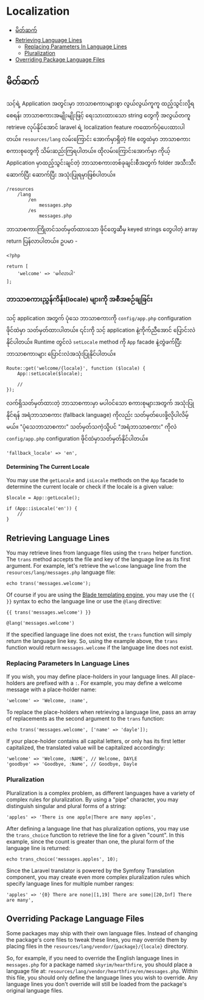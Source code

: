 # Localization

- [မိတ်ဆက်](#introduction)
- [Retrieving Language Lines](#retrieving-language-lines)
    - [Replacing Parameters In Language Lines](#replacing-parameters-in-language-lines)
    - [Pluralization](#pluralization)
- [Overriding Package Language Files](#overriding-package-language-files)

<a name="introduction"></a>
## မိတ်ဆက်

သင့်ရဲ့ Application အတွင်းမှာ ဘာသာစကားများစွာ လွယ်လွယ်ကူကူ ထည့်သွင်းလို့ရစေရန်၊ ဘာသာစကားအမျိုးမျိုးဖြင့် ရေးသားထားသော string တွေကို အလွယ်တကူ retrieve လုပ်နိုင်အောင် laravel ရဲ့ localization feature ကထောက်ပံ့ပေးထားပါတယ်။ `resources/lang` လမ်းကြောင်း အောက်မှာရှိတဲ့ file တွေထဲမှာ ဘာသာစကား စကားစုတွေကို သိမ်းဆည်းကြရပါတယ်။ ထိုလမ်းကြောင်းအောက်မှာ ကိုယ့် Application မှာထည့်သွင်းချင်တဲ့ ဘာသာစကားတစ်ခုချင်းစီအတွက် folder အသီးသီးဆောက်ပြီး ဆောက်ပြီး အသုံးပြုရမှာဖြစ်ပါတယ်။

    /resources
        /lang
            /en
                messages.php
            /es
                messages.php

ဘာသာစကားကြိုတင်သတ်မှတ်ထားသော ဖိုင်တွေဆီမှ keyed strings တွေပါတဲ့ array return ပြန်လာပါတယ်။ ဥပမာ -

    <?php

    return [
        'welcome' => 'မင်္ဂလာပါ'
    ];

### ဘာသာစကားညွှန်ကိန်း(locale) များကို အစီအစဉ်ချခြင်း

သင့် application အတွက် ပုံသေ ဘာသာစကားကို `config/app.php` configuration ဖိုင်ထဲမှာ သတ်မှတ်ထားပါတယ်။ ၎င်းကို သင့် application နဲ့ကိုက်ညီအောင် ပြောင်းလဲနိုင်ပါတယ်။ Runtime တွင်လဲ `setLocale` method ကို `App` facade နဲ့တွဲဖက်ပြီး ဘာသာစကားများ ပြောင်းလဲအသုံးပြုနိုင်ပါတယ်။

    Route::get('welcome/{locale}', function ($locale) {
        App::setLocale($locale);

        //
    });

လက်ရှိသတ်မှတ်ထားတဲ့ ဘာသာစကားမှာ မပါဝင်သော စကားစုများအတွက် အသုံးပြုနိုင်ရန် အရံဘာသာစကား (fallback language) ကိုလည်း သတ်မှတ်ပေးဖို့လိုပါလိမ့်မယ်။ "ပုံသေဘာသာစကား" သတ်မှတ်သကဲ့သို့ပင် "အရံဘာသာစကား" ကိုလဲ `config/app.php` configuration ဖိုင်ထဲမှာသတ်မှတ်နိုင်ပါတယ်။

    'fallback_locale' => 'en',

#### Determining The Current Locale

You may use the `getLocale` and `isLocale` methods on the `App` facade to determine the current locale or check if the locale is a given value:

    $locale = App::getLocale();

    if (App::isLocale('en')) {
        //
    }

<a name="retrieving-language-lines"></a>
## Retrieving Language Lines

You may retrieve lines from language files using the `trans` helper function. The `trans` method accepts the file and key of the language line as its first argument. For example, let's retrieve the `welcome` language line from the `resources/lang/messages.php` language file:

    echo trans('messages.welcome');

Of course if you are using the [Blade templating engine](/docs/{{version}}/blade), you may use the `{{ }}` syntax to echo the language line or use the `@lang` directive:

    {{ trans('messages.welcome') }}

    @lang('messages.welcome')

If the specified language line does not exist, the `trans` function will simply return the language line key. So, using the example above, the `trans` function would return `messages.welcome` if the language line does not exist.

<a name="replacing-parameters-in-language-lines"></a>
### Replacing Parameters In Language Lines

If you wish, you may define place-holders in your language lines. All place-holders are prefixed with a `:`. For example, you may define a welcome message with a place-holder name:

    'welcome' => 'Welcome, :name',

To replace the place-holders when retrieving a language line, pass an array of replacements as the second argument to the `trans` function:

    echo trans('messages.welcome', ['name' => 'dayle']);

If your place-holder contains all capital letters, or only has its first letter capitalized, the translated value will be capitalized accordingly:

    'welcome' => 'Welcome, :NAME', // Welcome, DAYLE
    'goodbye' => 'Goodbye, :Name', // Goodbye, Dayle


<a name="pluralization"></a>
### Pluralization

Pluralization is a complex problem, as different languages have a variety of complex rules for pluralization. By using a "pipe" character, you may distinguish singular and plural forms of a string:

    'apples' => 'There is one apple|There are many apples',

After defining a language line that has pluralization options, you may use the `trans_choice` function to retrieve the line for a given "count". In this example, since the count is greater than one, the plural form of the language line is returned:

    echo trans_choice('messages.apples', 10);

Since the Laravel translator is powered by the Symfony Translation component, you may create even more complex pluralization rules which specify language lines for multiple number ranges:

    'apples' => '{0} There are none|[1,19] There are some|[20,Inf] There are many',

<a name="overriding-package-language-files"></a>
## Overriding Package Language Files

Some packages may ship with their own language files. Instead of changing the package's core files to tweak these lines, you may override them by placing files in the `resources/lang/vendor/{package}/{locale}` directory.

So, for example, if you need to override the English language lines in `messages.php` for a package named `skyrim/hearthfire`, you should place a language file at: `resources/lang/vendor/hearthfire/en/messages.php`. Within this file, you should only define the language lines you wish to override. Any language lines you don't override will still be loaded from the package's original language files.
